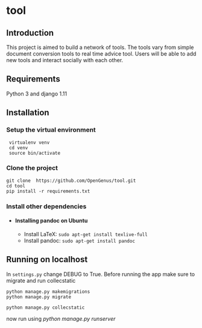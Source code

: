 
# tool

## Introduction
 This project is aimed to build a network of tools. The tools vary from simple document conversion tools to real time advice tool. Users will be able to add new tools and interact socially with each other.

## Requirements

Python 3 and django 1.11

## Installation

### Setup the virtual environment
```
 virtualenv venv
 cd venv
 source bin/activate
```

### Clone the project
```
git clone  https://github.com/OpenGenus/tool.git
cd tool
pip install -r requirements.txt
```



### Install other dependencies
- #### Installing pandoc on Ubuntu
	- Install LaTeX: `sudo apt-get install texlive-full`
	- Install pandoc:  `sudo apt-get install pandoc`





## Running on localhost

In `settings.py` change DEBUG to True.
Before running the app make sure to migrate and run collecstatic
```
python manage.py makemigrations
python manage.py migrate

python manage.py collecstatic

```
now run using *python manage.py runserver*
